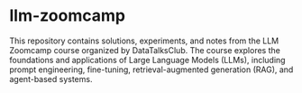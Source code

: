 # llm-zoomcamp
This repository contains solutions, experiments, and notes from the LLM Zoomcamp course organized by DataTalksClub. The course explores the foundations and applications of Large Language Models (LLMs), including prompt engineering, fine-tuning, retrieval-augmented generation (RAG), and agent-based systems.
